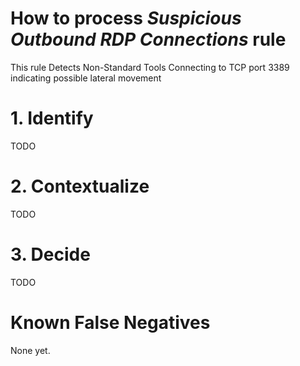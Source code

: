 # How to process *Suspicious Outbound RDP Connections* rule
This rule Detects Non-Standard Tools Connecting to TCP port 3389 indicating possible lateral movement

# 1. Identify
TODO

# 2. Contextualize
TODO

# 3. Decide
TODO

# Known False Negatives
None yet.
